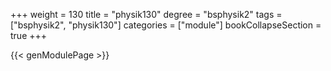 +++
weight = 130
title = "physik130"
degree = "bsphysik2"
tags = ["bsphysik2", "physik130"]
categories = ["module"]
bookCollapseSection = true
+++

{{< genModulePage >}}
